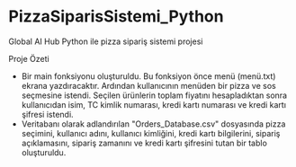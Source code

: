 # PizzaSiparisSistemi_Python
Global AI Hub Python ile pizza sipariş sistemi projesi

Proje Özeti

* Bir main fonksiyonu oluşturuldu. Bu fonksiyon önce menü (menü.txt) ekrana yazdıracaktır. Ardından kullanıcının menüden bir pizza ve sos seçmesine istendi. Seçilen ürünlerin toplam fiyatını hesapladıktan sonra kullanıcıdan isim, TC kimlik numarası, kredi kartı numarası ve kredi kartı şifresi istendi. </br>
* Veritabanı olarak adlandırılan "Orders_Database.csv" dosyasında pizza seçimini, kullanıcı adını, kullanıcı kimliğini, kredi kartı bilgilerini, sipariş açıklamasını, sipariş zamanını ve kredi kartı şifresini tutan bir tablo oluşturuldu.

